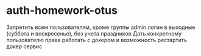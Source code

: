 # auth-homework-otus
Запретить всем пользователям, кроме группы admin логин в выходные (суббота и воскресенье), без учета праздников
Дать конкретному пользователю права работать с докером и возможность рестартить докер сервис
